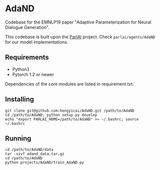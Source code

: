 # AdaND
Codebase for the EMNLP19 paper "Adaptive Parameterization for Neural Dialogue Generation".

This codebase is built upon the [ParlAI](https://parl.ai/) project. Check `parlai/agents/AdaND` for our model implementations.

## Requirements
- Python3
- Pytorch 1.2 or newer

Dependencies of the core modules are listed in requirement.txt.

## Installing
```
git clone git@github.com:hengyicai/AdaND.git /path/to/AdaND
cd /path/to/AdaND; python setup.py develop
echo "export PARLAI_HOME=/path/to/AdaND" >> ~/.bashrc; source ~/.bashrc
```

## Running

```
cd /path/to/AdaND/data
tar -xzvf adand_data.tar.gz
cd /path/to/AdaND
python projects/AdaND/train_AdaND.py
```
